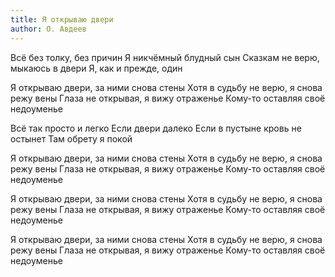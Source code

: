 ```yaml
---
title: Я открываю двери
author: О. Авдеев
---
```


Всё без толку, без причин
Я никчёмный блудный сын
Сказкам не верю, мыкаюсь в двери
Я, как и прежде, один

Я открываю двери, за ними снова стены
Хотя в судьбу не верю, я снова режу вены
Глаза не открывая, я вижу отраженье
Кому-то оставляя своё недоуменье

Всё так просто и легко
Если двери далеко
Если в пустыне кровь не остынет
Там обрету я покой

Я открываю двери, за ними снова стены
Хотя в судьбу не верю, я снова режу вены
Глаза не открывая, я вижу отраженье
Кому-то оставляя своё недоуменье

Я открываю двери, за ними снова стены
Хотя в судьбу не верю, я снова режу вены
Глаза не открывая, я вижу отраженье
Кому-то оставляя своё недоуменье

Я открываю двери, за ними снова стены
Хотя в судьбу не верю, я снова режу вены
Глаза не открывая, я вижу отраженье
Кому-то оставляя своё недоуменье
